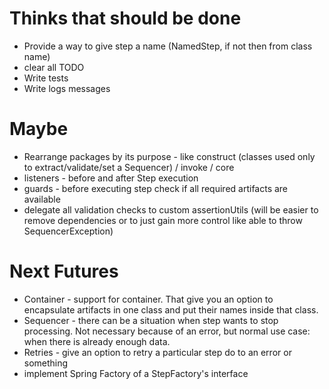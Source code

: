 # Thinks that should be done
* Provide a way to give step a name (NamedStep, if not then from class name)  
* clear all TODO  
* Write tests  
* Write logs messages  

# Maybe
* Rearrange packages by its purpose - like construct (classes used only to extract/validate/set a Sequencer) / invoke / core 
* listeners - before and after Step execution  
* guards - before executing step check if all required artifacts are available
* delegate all validation checks to custom assertionUtils (will be easier to remove dependencies or to just gain more control like able to throw SequencerException)    

# Next Futures  
* Container - support for container. That give you an option to encapsulate artifacts in one class and put their names inside that class.  
* Sequencer - there can be a situation when step wants to stop processing. Not necessary because of an error, but normal use case: when there is already enough data.  
* Retries - give an option to retry a particular step do to an error or something  
* implement Spring Factory of a StepFactory's interface  
